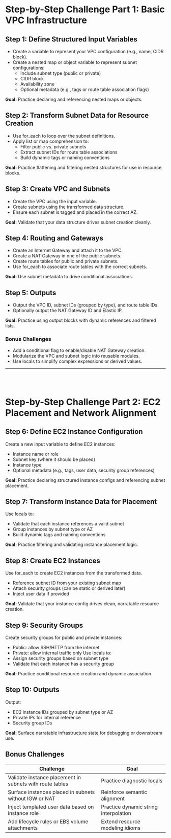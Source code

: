 #  Step-by-Step Challenge Part 1: Basic VPC Infrastructure
## Step 1: Define Structured Input Variables
- Create a variable to represent your VPC configuration (e.g., name, CIDR block).
- Create a nested map or object variable to represent subnet configurations:
    - Include subnet type (public or private)
    - CIDR block
    - Availability zone
    - Optional metadata (e.g., tags or route table association flags)

**Goal:** Practice declaring and referencing nested maps or objects.

## Step 2: Transform Subnet Data for Resource Creation
- Use for_each to loop over the subnet definitions.
- Apply list or map comprehension to:
    - Filter public vs. private subnets
    - Extract subnet IDs for route table associations
    - Build dynamic tags or naming conventions

**Goal:** Practice flattening and filtering nested structures for use in resource blocks.

## Step 3: Create VPC and Subnets
- Create the VPC using the input variable.
- Create subnets using the transformed data structure.
- Ensure each subnet is tagged and placed in the correct AZ.

**Goal:** Validate that your data structure drives subnet creation cleanly.

## Step 4: Routing and Gateways
- Create an Internet Gateway and attach it to the VPC.
- Create a NAT Gateway in one of the public subnets.
- Create route tables for public and private subnets.
- Use for_each to associate route tables with the correct subnets.

**Goal:** Use subnet metadata to drive conditional associations.

## Step 5: Outputs
- Output the VPC ID, subnet IDs (grouped by type), and route table IDs.
- Optionally output the NAT Gateway ID and Elastic IP.

**Goal:** Practice using output blocks with dynamic references and filtered lists.

### Bonus Challenges
- Add a conditional flag to enable/disable NAT Gateway creation.
- Modularize the VPC and subnet logic into reusable modules.
- Use locals to simplify complex expressions or derived values.

---
   <br>   
   <br>   



# Step-by-Step Challenge Part 2: EC2 Placement and Network Alignment
## Step 6: Define EC2 Instance Configuration
Create a new input variable to define EC2 instances:
- Instance name or role
- Subnet key (where it should be placed)
- Instance type
- Optional metadata (e.g., tags, user data, security group references)

**Goal:** Practice declaring structured instance configs and referencing subnet placement.

## Step 7: Transform Instance Data for Placement
Use locals to:
- Validate that each instance references a valid subnet
- Group instances by subnet type or AZ
- Build dynamic tags and naming conventions

**Goal:** Practice filtering and validating instance placement logic.

## Step 8: Create EC2 Instances
Use for_each to create EC2 instances from the transformed data.
- Reference subnet ID from your existing subnet map
- Attach security groups (can be static or derived later)
- Inject user data if provided

**Goal:** Validate that your instance config drives clean, narratable resource creation.

## Step 9: Security Groups
Create security groups for public and private instances:
- Public: allow SSH/HTTP from the internet
- Private: allow internal traffic only
Use locals to:
- Assign security groups based on subnet type
- Validate that each instance has a security group

**Goal:** Practice conditional resource creation and dynamic association.

## Step 10: Outputs
Output:
- EC2 instance IDs grouped by subnet type or AZ
- Private IPs for internal reference
- Security group IDs

**Goal:** Surface narratable infrastructure state for debugging or downstream use.

## Bonus Challenges
|Challenge|Goal|
|----|----|
|Validate instance placement in subnets with route tables | Practice diagnostic locals|
|Surface instances placed in subnets without IGW or NAT	| Reinforce semantic alignment|
|Inject templated user data based on instance role	| Practice dynamic string interpolation|
|Add lifecycle rules or EBS volume attachments	| Extend resource modeling idioms|
